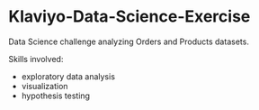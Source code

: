 # Klaviyo-Data-Science-Exercise

Data Science challenge analyzing Orders and Products datasets.

Skills involved:
 - exploratory data analysis
 - visualization
 - hypothesis testing
